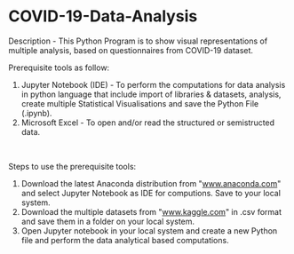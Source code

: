 # COVID-19-Data-Analysis
Description - This Python Program is to show visual representations of multiple analysis, based on questionnaires from COVID-19 dataset.
<br/>

Prerequisite tools as follow:
1) Jupyter Notebook (IDE) - To perform the computations for data analysis in python language that include import of libraries & datasets, analysis, create multiple Statistical Visualisations and save the Python File (.ipynb).            
2) Microsoft Excel - To open and/or read the structured or semistructed data. 
<br/>

Steps to use the prerequisite tools:
1) Download the latest Anaconda distribution from "www.anaconda.com" and select Jupyter Notebook as IDE for computions. Save to your local system.
2) Download the multiple datasets from "www.kaggle.com" in .csv format and save them in a folder on your local system.
3) Open Jupyter notebook in your local system and create a new Python file and perform the data analytical based computations.
